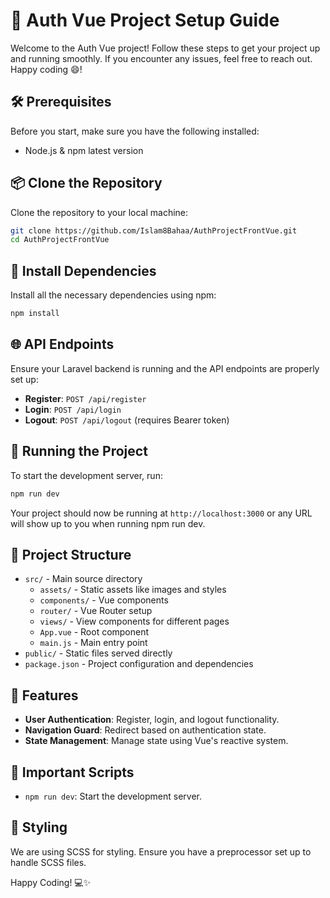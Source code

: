 # 🌟 Auth Vue Project Setup Guide

Welcome to the Auth Vue project! Follow these steps to get your project up and running smoothly. If you encounter any issues, feel free to reach out. Happy coding 😄!

## 🛠️ Prerequisites

Before you start, make sure you have the following installed:

- Node.js & npm latest version

## 📦 Clone the Repository

Clone the repository to your local machine:

```bash
git clone https://github.com/Islam8Bahaa/AuthProjectFrontVue.git
cd AuthProjectFrontVue
```

## 🔧 Install Dependencies

Install all the necessary dependencies using npm:

```bash
npm install
```

## 🌐 API Endpoints

Ensure your Laravel backend is running and the API endpoints are properly set up:

- **Register**: `POST /api/register`
- **Login**: `POST /api/login`
- **Logout**: `POST /api/logout` (requires Bearer token)

## 🚀 Running the Project

To start the development server, run:

```bash
npm run dev
```

Your project should now be running at `http://localhost:3000` or any URL will show up to you when running npm run dev.

## 📂 Project Structure

- `src/` - Main source directory
  - `assets/` - Static assets like images and styles
  - `components/` - Vue components
  - `router/` - Vue Router setup
  - `views/` - View components for different pages
  - `App.vue` - Root component
  - `main.js` - Main entry point
- `public/` - Static files served directly
- `package.json` - Project configuration and dependencies

## 🌟 Features

- **User Authentication**: Register, login, and logout functionality.
- **Navigation Guard**: Redirect based on authentication state.
- **State Management**: Manage state using Vue's reactive system.

## 🔄 Important Scripts

- `npm run dev`: Start the development server.

## 🎨 Styling

We are using SCSS for styling. Ensure you have a preprocessor set up to handle SCSS files.


Happy Coding! 💻✨
